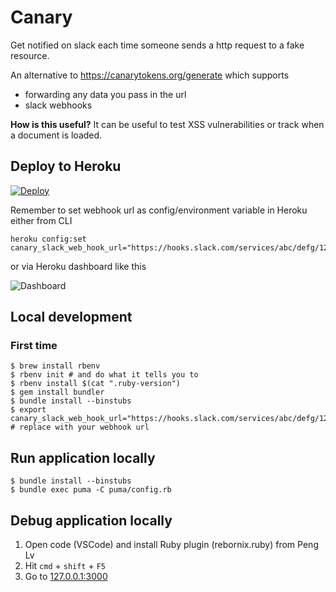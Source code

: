 Canary
======

Get notified on slack each time someone sends a http request to a fake resource. 

An alternative to https://canarytokens.org/generate which supports
- forwarding any data you pass in the url
- slack webhooks

**How is this useful?** It can be useful to test XSS vulnerabilities or track when a document is loaded.




## Deploy to Heroku

[![Deploy](https://www.herokucdn.com/deploy/button.svg)](https://heroku.com/deploy)

Remember to set webhook url as config/environment variable in Heroku either from CLI
```
heroku config:set canary_slack_web_hook_url="https://hooks.slack.com/services/abc/defg/1234"
```

or via Heroku dashboard like this

![Dashboard](https://user-images.githubusercontent.com/3652587/48548657-cd978880-e8cd-11e8-985a-b8e668dd62ef.png)




## Local development

### First time

    $ brew install rbenv
    $ rbenv init # and do what it tells you to
    $ rbenv install $(cat ".ruby-version")
    $ gem install bundler
    $ bundle install --binstubs
    $ export canary_slack_web_hook_url="https://hooks.slack.com/services/abc/defg/1234" # replace with your webhook url



## Run application locally

    $ bundle install --binstubs
    $ bundle exec puma -C puma/config.rb


## Debug application locally

1. Open code (VSCode) and install Ruby plugin (rebornix.ruby) from Peng Lv
2. Hit `cmd` + `shift` + `F5`
3. Go to [127.0.0.1:3000](http://127.0.0.1:3000/)

